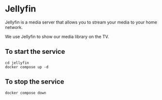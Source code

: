 # Jellyfin

Jellyfin is a media server that allows you to stream your media to your home network.

We use Jellyfin to show our media library on the TV.

## To start the service

```
cd jellyfin
docker compose up -d
```

## To stop the service

```
docker compose down
```
